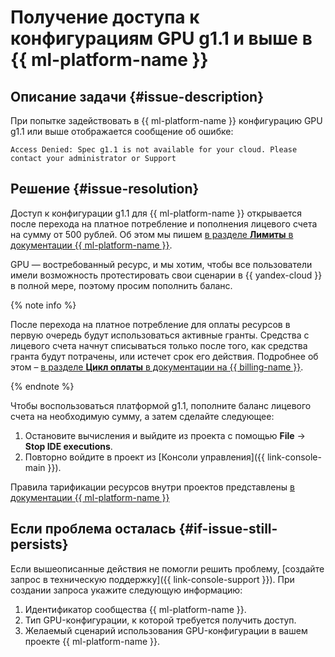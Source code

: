# Получение доступа к конфигурациям GPU g1.1 и выше в {{ ml-platform-name }}


## Описание задачи {#issue-description}

При попытке задействовать в {{ ml-platform-name }} конфигурацию GPU g1.1 или выше отображается сообщение об ошибке:

```
Access Denied: Spec g1.1 is not available for your cloud. Please contact your administrator or Support
```

## Решение {#issue-resolution}

Доступ к конфигурации g1.1 для {{ ml-platform-name }} открывается после перехода на платное потребление и пополнения лицевого счета на сумму от 500 рублей. Об этом мы пишем [в разделе **Лимиты** в документации {{ ml-platform-name }}](../../../datasphere/concepts/limits.md).

GPU — востребованный ресурс, и мы хотим, чтобы все пользователи имели возможность протестировать свои сценарии в {{ yandex-cloud }} в полной мере, поэтому просим пополнить баланс.

{% note info %}

После перехода на платное потребление для оплаты ресурсов в первую очередь будут использоваться активные гранты. Средства с лицевого счета начнут списываться только после того, как средства гранта будут потрачены, или истечет срок его действия. Подробнее об этом – [в разделе **Цикл оплаты** в документации на {{ billing-name }}](../../../billing/payment/billing-cycle-individual.md).

{% endnote %}

Чтобы воспользоваться платформой g1.1, пополните баланс лицевого счета на необходимую сумму, а затем сделайте следующее:

1. Остановите вычисления и выйдите из проекта с помощью **File** → **Stop IDE executions**.
1. Повторно войдите в проект из [Консоли управления]({{ link-console-main }}).

Правила тарификации ресурсов внутри проектов представлены [в документации {{ ml-platform-name }}](../../../datasphere/pricing.md)

## Если проблема осталась {#if-issue-still-persists}

Если вышеописанные действия не помогли решить проблему, [создайте запрос в техническую поддержку]({{ link-console-support }}). При создании запроса укажите следующую информацию:

1. Идентификатор сообщества {{ ml-platform-name }}.
1. Тип GPU-конфигурации, к которой требуется получить доступ.
1. Желаемый сценарий использования GPU-конфигурации в вашем проекте {{ ml-platform-name }}.